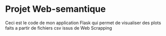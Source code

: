 # Projet Web-semantique
Ceci est le code de mon application Flask qui permet de visualiser des plots faits a partir de fichiers csv issus de Web Scrapping


